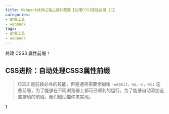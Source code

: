 ```yaml
---
title: Webpack成神之路之插件配置【处理CSS3属性前缀_11】
categories:
- 前端工具
- webpack
tags:
- 前端工具
- webpack
---
```




处理 CSS3 属性前缀！

<!--more-->



## CSS进阶：自动处理CSS3属性前缀

> CSS3 是前段必会的技能，但是通常需要添加像 `-webkit,-ms,-o,-moz` 这些前缀，为了能够在不同浏览器上都可已顺利的运行。为了能够自动添加这些繁琐的前缀，我们借助插件来实现。



1